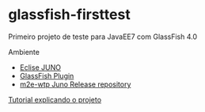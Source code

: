 glassfish-firsttest
===================

Primeiro projeto de teste para JavaEE7 com GlassFish 4.0

Ambiente
  * <a href="http://www.eclipse.org/">Eclise JUNO</a>
  * <a href="http://download.java.net/glassfish/eclipse/juno">GlassFish Plugin</a>
  * <a href="http://download.eclipse.org/m2e-wtp/releases/juno/">m2e-wtp Juno Release repository</a>

<a href="http://www.horochovec.com.br/blog/2013/05/17/primeiros-passos-com-eclipse-java-ee-7-e-glassfish-4/">Tutorial explicando o projeto</a>
